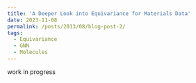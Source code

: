 ```yaml
---
title: 'A Deeper Look into Equivariance for Materials Data'
date: 2023-11-08
permalink: /posts/2013/08/blog-post-2/
tags:
  - Equivariance
  - GNN
  - Molecules
---
```


work in progress
